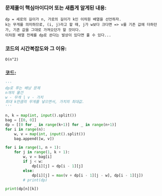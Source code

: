 ### 문제풀이 핵심아이디어 또는 새롭게 알게된 내용: 
    dp = 세로의 길이가 n, 가로의 길이가 k인 이차원 배열을 선언하자.
    k는 무게를 의미하므로, (i, j)라고 할 때, j가 w보다 크다면 => v를 기존 값에 더하던가, 기존 값을 그대로 가져오던가 할 것이다.
    이차원 배열 전체를 dp로 쓴다는 발상이 있다면 풀 수 있다...
    
### 코드의 시간복잡도와 그 이유:
    O(n^2)


### 코드:
```python
'''
dp로 푸는 배낭 문제
n개의 물건
w - 무게 | v - 가치
최대 k만큼의 무게를 넣으면서, 가치의 최대값.
'''

n, k = map(int, input().split())
bag = [[0, 0]]
dp = [[0 for _ in range(k+1)] for _ in range(n+1)]
for i in range(n):
    w, v = map(int, input().split())
    bag.append([w, v])

for i in range(1, n + 1):
    for j in range(1, k + 1):
        w, v = bag[i]
        if j < w:
            dp[i][j] = dp[i - 1][j]
        else:
            dp[i][j] = max(v + dp[i - 1][j - w], dp[i - 1][j])
        # print(dp)

print(dp[n][k])

```
